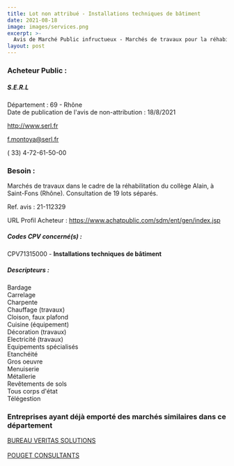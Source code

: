 ```yaml
---
title: Lot non attribué - Installations techniques de bâtiment
date: 2021-08-18
image: images/services.png
excerpt: >-
  Avis de Marché Public infructueux - Marchés de travaux pour la réhabilitation du Collège Alain à Saint Fons(69). Consultation de 19 lots séparés.
layout: post
---
```


### Acheteur Public :
##### S.E.R.L
Département : 69 - Rhône<br/>
Date de publication de l'avis de non-attribution : 18/8/2021


http://www.serl.fr

f.montoya@serl.fr

( 33) 4-72-61-50-00
### Besoin :

Marchés de travaux dans le cadre de la réhabilitation du collège Alain, à Saint-Fons (Rhône). Consultation de 19 lots séparés.

Ref. avis : 21-112329

URL Profil Acheteur : https://www.achatpublic.com/sdm/ent/gen/index.jsp

##### Codes CPV concerné(s) :
CPV71315000 - **Installations techniques de bâtiment** <br/>

##### Descripteurs :
Bardage <br/>
Carrelage <br/>
Charpente <br/>
Chauffage (travaux) <br/>
Cloison, faux plafond <br/>
Cuisine (équipement) <br/>
Décoration (travaux) <br/>
Electricité (travaux) <br/>
Equipements spécialisés <br/>
Etanchéité <br/>
Gros oeuvre <br/>
Menuiserie <br/>
Métallerie <br/>
Revêtements de sols <br/>
Tous corps d'état <br/>
Télégestion <br/>

### Entreprises ayant déjà emporté des marchés similaires dans ce département
<a href="/entreprise-554/siren-392417689">BUREAU VERITAS SOLUTIONS</a><br/><br/>
<a href="/entreprise-560/siren-438181869">POUGET CONSULTANTS</a><br/><br/>
